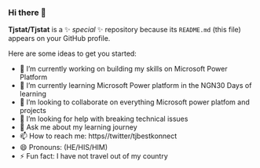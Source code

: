 ### Hi there 👋

**Tjstat/Tjstat** is a ✨ _special_ ✨ repository because its `README.md` (this file) appears on your GitHub profile.

Here are some ideas to get you started:

- 🔭 I’m currently working on building my skills on Microsoft Power Platform
- 🌱 I’m currently learning Microsoft Power platform in the NGN30 Days of learning
- 👯 I’m looking to collaborate on everything Microsoft power platfom and projects
- 🤔 I’m looking for help with breaking technical issues 
- 💬 Ask me about my learning journey
- 📫 How to reach me: https//twitter/tjbestkonnect
- 😄 Pronouns: (HE/HIS/HIM)
- ⚡ Fun fact: I have not travel out of my country

